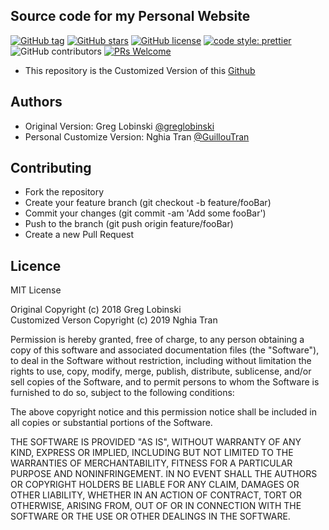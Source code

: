 ## Source code for my Personal Website

[![GitHub tag](https://img.shields.io/github/tag/greglobinski/gatsby-starter-hero-blog.svg)](https://github.com/GuillouTran/gatsby-starter-personal-blog)
[![GitHub stars](https://img.shields.io/github/stars/GuillouTran/sites.svg)](https://github.com/GuillouTran/sites/stargazers)
[![GitHub license](https://img.shields.io/github/license/GuillouTran/sites.svg)](https://github.com/GuillouTran/sites/blob/master/LICENSE)
[![code style: prettier](https://img.shields.io/badge/code_style-prettier-ff69b4.svg?style=flat-square)](https://github.com/prettier/prettier)
![GitHub contributors](https://img.shields.io/github/contributors/GuillouTran/sites.svg)
[![PRs Welcome](https://img.shields.io/badge/PRs-welcome-brightgreen.svg?style=flat-square)](http://makeapullrequest.com)

- This repository is the Customized Version of this [Github](https://github.com/greglobinski/gatsby-starter-personal-blog)

## Authors

- Original Version: Greg Lobinski [@greglobinski](https://github.com/greglobinski)
- Personal Customize Version: Nghia Tran [@GuillouTran](https://github.com/GuillouTran)

## Contributing

- Fork the repository
- Create your feature branch (git checkout -b feature/fooBar)
- Commit your changes (git commit -am 'Add some fooBar')
- Push to the branch (git push origin feature/fooBar)
- Create a new Pull Request

## Licence

MIT License

Original Copyright (c) 2018 Greg Lobinski <br /> Customized Verson Copyright (c) 2019 Nghia Tran

Permission is hereby granted, free of charge, to any person obtaining a copy of this software and associated documentation files (the "Software"), to deal in the Software without restriction, including without limitation the rights to use, copy, modify, merge, publish, distribute, sublicense, and/or sell
copies of the Software, and to permit persons to whom the Software is furnished to do so, subject to the following conditions:

The above copyright notice and this permission notice shall be included in all copies or substantial portions of the Software.

THE SOFTWARE IS PROVIDED "AS IS", WITHOUT WARRANTY OF ANY KIND, EXPRESS OR IMPLIED, INCLUDING BUT NOT LIMITED TO THE WARRANTIES OF MERCHANTABILITY, FITNESS FOR A PARTICULAR PURPOSE AND NONINFRINGEMENT. IN NO EVENT SHALL THE AUTHORS OR COPYRIGHT HOLDERS BE LIABLE FOR ANY CLAIM, DAMAGES OR OTHER LIABILITY, WHETHER IN AN ACTION OF CONTRACT, TORT OR OTHERWISE, ARISING FROM, OUT OF OR IN CONNECTION WITH THE SOFTWARE OR THE USE OR OTHER DEALINGS IN THE SOFTWARE.
